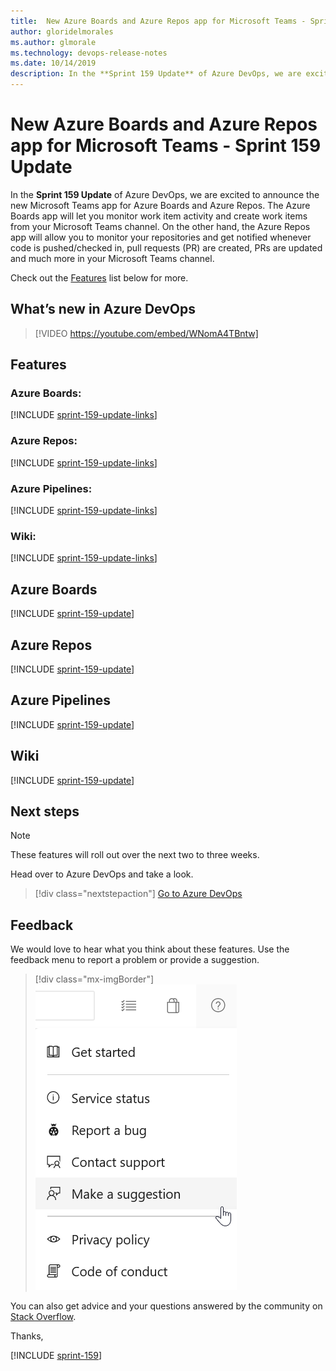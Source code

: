 ```yaml
---
title:  New Azure Boards and Azure Repos app for Microsoft Teams - Sprint 159 Update
author: gloridelmorales
ms.author: glmorale
ms.technology: devops-release-notes
ms.date: 10/14/2019
description: In the **Sprint 159 Update** of Azure DevOps, we are excited to announce the new Microsoft Teams app for Azure Boards and Azure Repos.
---
```


#  New Azure Boards and Azure Repos app for Microsoft Teams - Sprint 159 Update

In the **Sprint 159 Update** of Azure DevOps, we are excited to announce the new Microsoft Teams app for Azure Boards and Azure Repos. The Azure Boards app will let you monitor work item activity and create work items from your Microsoft Teams channel. On the other hand, the Azure Repos app will allow you to monitor your repositories and get notified whenever code is pushed/checked in, pull requests (PR) are created, PRs are updated and much more in your Microsoft Teams channel.

Check out the [Features](#features) list below for more.

## What’s new in Azure DevOps

> [!VIDEO https://youtube.com/embed/WNomA4TBntw]

## Features

### Azure Boards:

[!INCLUDE [sprint-159-update-links](includes/boards/sprint-159-update-links.md)]

### Azure Repos:

[!INCLUDE [sprint-159-update-links](includes/repos/sprint-159-update-links.md)]

### Azure Pipelines:

[!INCLUDE [sprint-159-update-links](includes/pipelines/sprint-159-update-links.md)]

### Wiki:

[!INCLUDE [sprint-159-update-links](includes/wiki/sprint-159-update-links.md)]

## Azure Boards

[!INCLUDE [sprint-159-update](includes/boards/sprint-159-update.md)]

## Azure Repos

[!INCLUDE [sprint-159-update](includes/repos/sprint-159-update.md)]

## Azure Pipelines

[!INCLUDE [sprint-159-update](includes/pipelines/sprint-159-update.md)]

## Wiki

[!INCLUDE [sprint-159-update](includes/wiki/sprint-159-update.md)]

## Next steps

> [!NOTE]
> These features will roll out over the next two to three weeks.

Head over to Azure DevOps and take a look.

> [!div class="nextstepaction"]
> [Go to Azure DevOps](https://go.microsoft.com/fwlink/?LinkId=307137&campaign=o~msft~docs~product-vsts~release-notes)

## Feedback

We would love to hear what you think about these features. Use the feedback menu to report a problem or provide a suggestion.

> [!div class="mx-imgBorder"]
> ![Make a suggestion](../media/make-a-suggestion.png)

You can also get advice and your questions answered by the community on [Stack Overflow](https://stackoverflow.com/questions/tagged/azure-devops).

Thanks,

[!INCLUDE [sprint-159](includes/signer/sprint-159.md)]
